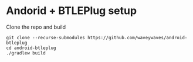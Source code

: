 # Andorid + BTLEPlug setup

Clone the repo and build
```
git clone --recurse-submodules https://github.com/waveywaves/android-btleplug
cd android-btleplug
./gradlew build
```


